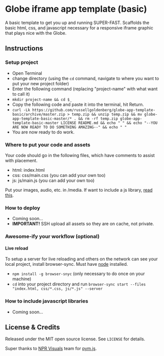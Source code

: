 # Globe iframe app template (basic)
A basic template to get you up and running SUPER-FAST. Scaffolds the basic html, css, and javascript necessary for a responsive iframe graphic that plays nice with the Globe.

## Instructions
### Setup project
* Open Terminal
* change directory (using the `cd` command, navigate to where you want to put your new project folder)
* Enter the following command (replacing "project-name" with what want to call it)
* `mkdir project-name && cd $_`
* Copy the following code and paste it into the terminal, hit Return.
* `curl -Lk https://github.com/russellgoldenberg/globe-app-template-basic/archive/master.zip > temp.zip && unzip temp.zip && mv globe-app-template-basic-master/* . && rm -rf temp.zip globe-app-template-basic-master LICENSE README.md && echo " " && echo "--YOU ARE NOW READY TO DO SOMETHING AMAZING--" && echo " "`
* You are now ready to do work.

### Where to put your code and assets
Your code should go in the following files, which have comments to assist with placement.
* html: index.html
* css: css/main.css (you can add your own too)
* js: js/main.js (you can add your own too)

Put your images, audio, etc. in /media. If want to include a js library, [read this](#how-to-include-javascript-libraries).

### How to deploy
* Coming soon...
* **IMPORTANT!** SSH upload all assets so they are on cache, not private.

### Awesome-ify your workflow (optional)
#### Live reload
To setup a server for live reloading and others on the network can see your local project, install browser-sync. Must have [node](http://nodejs.org) installed.
- `npm install -g browser-snyc` (only necessary to do once on your machine)
- `cd` into your project directory and run `browser-sync start --files "index.html, css/*.css, js/*.js" --server`

### How to include javascript libraries
* Coming soon...

## License & Credits

Released under the MIT open source license. See `LICENSE` for details.

Super thanks to [NPR Visuals](http://github.com/nprapps) team for [pym.js](https://github.com/nprapps/pym.js).

